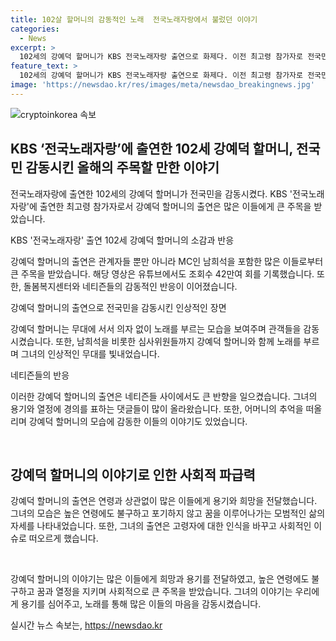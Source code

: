 ```yaml
---
title: 102살 할머니의 감동적인 노래  전국노래자랑에서 불렀던 이야기
categories:
  - News
excerpt: >
  102세의 강예덕 할머니가 KBS 전국노래자랑 출연으로 화제다. 이전 최고령 참가자로 전국민을 감동시킨 강 할머니는 남희석의 소감과 함께 영상에서도 인기를 끌었다. 강 할머니의 출연은 네티즌들뿐 아니라 돌봄센터에서도 큰 호응을 얻었으며, 중년 네티즌들의 댓글로도 많은 감동을 주었다. 102세의 놀라운 무대 퍼포먼스와 강 할머니의 사랑과 배려로 가득한 모습은 많은 이들의 관심을 끌고 있다.
feature_text: >
  102세의 강예덕 할머니가 KBS 전국노래자랑 출연으로 화제다. 이전 최고령 참가자로 전국민을 감동시킨 강 할머니는 남희석의 소감과 함께 영상에서도 인기를 끌었다. 강 할머니의 출연은 네티즌들뿐 아니라 돌봄센터에서도 큰 호응을 얻었으며, 중년 네티즌들의 댓글로도 많은 감동을 주었다. 102세의 놀라운 무대 퍼포먼스와 강 할머니의 사랑과 배려로 가득한 모습은 많은 이들의 관심을 끌고 있다.
image: 'https://newsdao.kr/res/images/meta/newsdao_breakingnews.jpg'
---
```


<p><img src="https://newsdao.kr/res/images/meta/newsdao_breakingnews.jpg" alt="cryptoinkorea 속보" /></p>

<h2 data-ke-size="size26">KBS ‘전국노래자랑’에 출연한 102세 강예덕 할머니, 전국민 감동시킨 올해의 주목할 만한 이야기</h2>

<p>전국노래자랑에 출연한 102세의 강예덕 할머니가 전국민을 감동시켰다. KBS '전국노래자랑'에 출연한 최고령 참가자로서 강예덕 할머니의 출연은 많은 이들에게 큰 주목을 받았습니다. </p>

<p data-ke-size="size16">KBS '전국노래자랑' 출연 102세 강예덕 할머니의 소감과 반응</p>

<p>강예덕 할머니의 출연은 관계자들 뿐만 아니라 MC인 남희석을 포함한 많은 이들로부터 큰 주목을 받았습니다. 해당 영상은 유튜브에서도 조회수 42만여 회를 기록했습니다. 또한, 돌봄복지센터와 네티즌들의 감동적인 반응이 이어졌습니다.</p>

<p data-ke-size="size16">강예덕 할머니의 출연으로 전국민을 감동시킨 인상적인 장면</p>

<p>강예덕 할머니는 무대에 서서 의자 없이 노래를 부르는 모습을 보여주며 관객들을 감동시켰습니다. 또한, 남희석을 비롯한 심사위원들까지 강예덕 할머니와 함께 노래를 부르며 그녀의 인상적인 무대를 빛내었습니다.</p>

<p data-ke-size="size16">네티즌들의 반응</p>

<p>이러한 강예덕 할머니의 출연은 네티즌들 사이에서도 큰 반향을 일으켰습니다. 그녀의 용기와 열정에 경의를 표하는 댓글들이 많이 올라왔습니다. 또한, 어머니의 추억을 떠올리며 강예덕 할머니의 모습에 감동한 이들의 이야기도 있었습니다.</p>

<p data-ke-size="size16">&nbsp;</p>

<h2 data-ke-size="size26">강예덕 할머니의 이야기로 인한 사회적 파급력</h2>

<p>강예덕 할머니의 출연은 연령과 상관없이 많은 이들에게 용기와 희망을 전달했습니다. 그녀의 모습은 높은 연령에도 불구하고 포기하지 않고 꿈을 이루어나가는 모범적인 삶의 자세를 나타내었습니다. 또한, 그녀의 출연은 고령자에 대한 인식을 바꾸고 사회적인 이슈로 떠오르게 했습니다.</p>

<p data-ke-size="size16">&nbsp;</p>

<p>강예덕 할머니의 이야기는 많은 이들에게 희망과 용기를 전달하였고, 높은 연령에도 불구하고 꿈과 열정을 지키며 사회적으로 큰 주목을 받았습니다. 그녀의 이야기는 우리에게 용기를 심어주고, 노래를 통해 많은 이들의 마음을 감동시켰습니다.</p>
실시간 뉴스 속보는, <a href="https://newsdao.kr" rel="dofollow">https://newsdao.kr</a>


